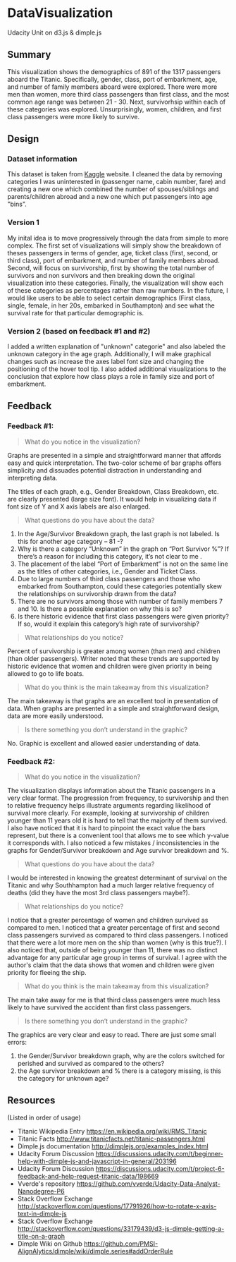 # DataVisualization
Udacity Unit on d3.js &amp; dimple.js

## Summary 
This visualization shows the demographics of 891 of the 1317 passengers aboard the Titanic. Specifically, gender, class, port of embarkment, age, and number of family members aboard were explored. There were more men than women, more third class passengers than first class, and the most common age range was between 21 - 30.  Next, survivorhsip within each of these categories was explored.  Unsurprisingly, women, children, and first class passengers were more likely to survive.

## Design 

### Dataset information
This dataset is taken from [Kaggle]( https://www.kaggle.com/c/titanic/data?train.csv#) website.  I cleaned the data by removing categories I was uninterested in (passenger name, cabin number, fare) and creating a new one which combined the number of spouses/siblings and parents/children abroad and a new one which put passengers into age "bins".

### Version 1
My inital idea is to move progressively through the data from simple to more complex. The first set of visualizations will simply show the breakdown of theses passengers in terms of gender, age, ticket class (first, second, or third class), port of embarkment, and number of family members abroad.  Second, will focus on survivorship, first by showing the total number of survivors and non survivors and then breaking down the original visualization into these categories.  Finally, the visualization will show each of these categories as percentages rather than raw numbers.  In the future, I would like users to be able to select certain demographics (First class, single, female, in her 20s, embarked in Southampton) and see what the survival rate for that particular demographic is.

### Version 2 (based on feedback #1 and #2)
I added a written explanation of "unknown" categorie" and also labeled the unknown category in the age graph. Additionally, I will make graphical changes such as increase the axes label font size and changing the positioning of the hover tool tip.  I also added additional visualizations to the conclusion that explore how class plays a role in family size and port of embarkment.

## Feedback 
### Feedback #1:
> What do you notice in the visualization?

Graphs are presented in a simple and straightforward manner that affords easy and quick interpretation. The two-color scheme of bar graphs offers simplicity and dissuades potential distraction in understanding and interpreting data.

The titles of each graph, e.g., Gender Breakdown, Class Breakdown, etc.  are clearly presented (large size font).  It would help in visualizing data if font size of Y and X axis labels are also enlarged. 

> What questions do you have about the data?

1.	In the Age/Survivor Breakdown graph, the last graph is not labeled. Is this for another age category – 81 -?
2.	Why is there a category “Unknown” in the graph on “Port Survivor %”?  If there’s a reason for including this category, it’s not clear to me .  
3.	The placement of the label “Port of Embarkment” is not on the same line as the titles of other categories, i.e., Gender and Ticket Class.
4.	 Due to large numbers of third class passengers and those who embarked from Southampton, could these categories potentially skew the relationships on survivorship drawn from the data? 
5.	There are no survivors among those with number of family members 7 and 10. Is there a possible explanation on why this is so?  
6.	Is there historic evidence that first class passengers were given priority? If so, would it explain this category’s high rate of survivorship?

> What relationships do you notice?

Percent of survivorship is greater among women (than men) and children (than older passengers). Writer noted that these trends are supported by historic evidence that women and children were given priority in being allowed to go to life boats.

> What do you think is the main takeaway from this visualization?

The main takeaway is that graphs are an excellent tool in presentation of data. When graphs are presented in a simple and straightforward design, data are more easily understood. 

> Is there something you don’t understand in the graphic?

No. Graphic is excellent and allowed easier understanding of data.

### Feedback #2:
> What do you notice in the visualization?

The visualization displays information about the Titanic passengers in a very clear format.  The progression from frequency, to survivorship and then to relative frequency helps illustrate arguments regarding likelihood of survival more clearly.  For example, looking at survivorship of children younger than 11 years old it is hard to tell that the majority of them survived.  I also have noticed that it is hard to pinpoint the exact value the bars represent, but there is a convenient tool that allows me to see which y-value it corresponds with.  I also noticed a few mistakes / inconsistencies in the graphs for Gender/Survivor breakdown and Age survivor breakdown and %.
 
> What questions do you have about the data?

I would be interested in knowing the greatest determinant of survival on the Titanic and why Southhampton had a much larger relative frequency of deaths (did they have the most 3rd class passengers maybe?).

> What relationships do you notice?

I notice that a greater percentage of women and children survived as compared to men.  I noticed that a greater percentage of first and second class passengers survived as compared to third class passengers.  I noticed that there were a lot more men on the ship than women (why is this true?).  I also noticed that, outside of being younger than 11, there was no distinct advantage for any particular age group in terms of survival.  I agree with the author's claim that the data shows that women and children were given priority for fleeing the ship.

> What do you think is the main takeaway from this visualization?

The main take away for me is that third class passengers were much less likely to have survived the accident than first class passengers.  
 
> Is there something you don’t understand in the graphic?

The graphics are very clear and easy to read.  There are just some small errors:  
1. the Gender/Survivor breakdown graph, why are the colors switched for perished and survived as compared to the others? 
2. the Age survivor breakdown and % there is a category missing, is this the category for unknown age?

## Resources 
(Listed in order of usage)

- Titanic Wikipedia Entry https://en.wikipedia.org/wiki/RMS_Titanic
- Titanic Facts http://www.titanicfacts.net/titanic-passengers.html
- Dimple.js documentation http://dimplejs.org/examples_index.html
- Udacity Forum Discussion https://discussions.udacity.com/t/beginner-help-with-dimple-js-and-javascript-in-general/203196
- Udacity Forum Discussion https://discussions.udacity.com/t/project-6-feedback-and-help-request-titanic-data/198669
- Vverde's repository https://github.com/vverde/Udacity-Data-Analyst-Nanodegree-P6
- Stack Overflow Exchange http://stackoverflow.com/questions/17791926/how-to-rotate-x-axis-text-in-dimple-js
- Stack Overflow Exchange http://stackoverflow.com/questions/33179439/d3-js-dimple-getting-a-title-on-a-graph
- Dimple Wiki on Github https://github.com/PMSI-AlignAlytics/dimple/wiki/dimple.series#addOrderRule
